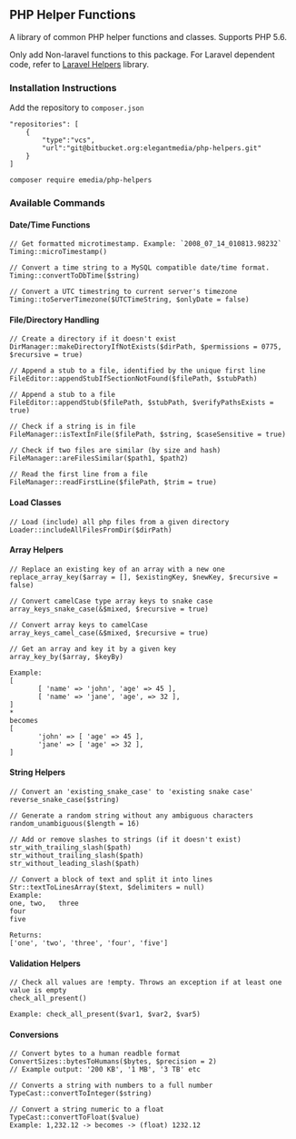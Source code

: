 ## PHP Helper Functions

A library of common PHP helper functions and classes. Supports PHP 5.6.

Only add Non-laravel functions to this package. For Laravel dependent code, refer to [Laravel Helpers](https://bitbucket.org/elegantmedia/laravel-helpers/src) library.

### Installation Instructions

Add the repository to `composer.json`
```
"repositories": [
	{
	    "type":"vcs",
	    "url":"git@bitbucket.org:elegantmedia/php-helpers.git"
	}
]
```

```
composer require emedia/php-helpers
```

### Available Commands

#### Date/Time Functions
```
// Get formatted microtimestamp. Example: `2008_07_14_010813.98232`
Timing::microTimestamp()

// Convert a time string to a MySQL compatible date/time format.
Timing::convertToDbTime($string)

// Convert a UTC timestring to current server's timezone
Timing::toServerTimezone($UTCTimeString, $onlyDate = false)
```

#### File/Directory Handling
```
// Create a directory if it doesn't exist
DirManager::makeDirectoryIfNotExists($dirPath, $permissions = 0775, $recursive = true)

// Append a stub to a file, identified by the unique first line
FileEditor::appendStubIfSectionNotFound($filePath, $stubPath)

// Append a stub to a file
FileEditor::appendStub($filePath, $stubPath, $verifyPathsExists = true)

// Check if a string is in file
FileManager::isTextInFile($filePath, $string, $caseSensitive = true)

// Check if two files are similar (by size and hash)
FileManager::areFilesSimilar($path1, $path2)

// Read the first line from a file
FileManager::readFirstLine($filePath, $trim = true)
```

#### Load Classes

```
// Load (include) all php files from a given directory
Loader::includeAllFilesFromDir($dirPath)
```

#### Array Helpers
```
// Replace an existing key of an array with a new one
replace_array_key($array = [], $existingKey, $newKey, $recursive = false)

// Convert camelCase type array keys to snake case
array_keys_snake_case(&$mixed, $recursive = true)

// Convert array keys to camelCase
array_keys_camel_case(&$mixed, $recursive = true)
```

```
// Get an array and key it by a given key
array_key_by($array, $keyBy)

Example:
[
       [ 'name' => 'john', 'age' => 45 ],
       [ 'name' => 'jane', 'age', => 32 ],
]
*
becomes
[
       'john' => [ 'age' => 45 ],
       'jane' => [ 'age' => 32 ],
]
```

#### String Helpers

```
// Convert an 'existing_snake_case' to 'existing snake case'
reverse_snake_case($string)

// Generate a random string without any ambiguous characters
random_unambiguous($length = 16)

// Add or remove slashes to strings (if it doesn't exist)
str_with_trailing_slash($path)
str_without_trailing_slash($path)
str_without_leading_slash($path)

// Convert a block of text and split it into lines
Str::textToLinesArray($text, $delimiters = null)
Example:
one, two,   three
four
five

Returns:
['one', 'two', 'three', 'four', 'five']
```

#### Validation Helpers

```
// Check all values are !empty. Throws an exception if at least one value is empty
check_all_present()

Example: check_all_present($var1, $var2, $var5)
```

#### Conversions

```
// Convert bytes to a human readble format
ConvertSizes::bytesToHumans($bytes, $precision = 2)
// Example output: '200 KB', '1 MB', '3 TB' etc

// Converts a string with numbers to a full number
TypeCast::convertToInteger($string)

// Convert a string numeric to a float
TypeCast::convertToFloat($value)
Example: 1,232.12 -> becomes -> (float) 1232.12
```
